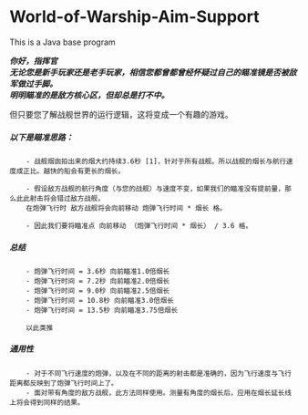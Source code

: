 # World-of-Warship-Aim-Support
This is a Java base program

___你好，指挥官<br>
无论您是新手玩家还是老手玩家，相信您都曾都曾经怀疑过自己的瞄准镜是否被敌军做过手脚。<br>
明明瞄准的是敌方核心区，但却总是打不中。___<br>

但只要您了解战舰世界的运行逻辑，这将变成一个有趣的游戏。

##### 以下是瞄准思路：
        - 战舰烟囱拍出来的烟大约持续3.6秒 [1]，针对于所有战舰。所以战舰的烟长与航行速度成正比。越快的船会有更长的烟长。
        
        - 假设敌方战舰的航行角度（与您的战舰）与速度不变，如果我们的瞄准没有提前量，那么此此射击将会错过敌方战舰，
        在炮弹飞行时 敌方战舰将会向前移动 炮弹飞行时间 * 烟长 格。
        
        - 因此我们要将瞄准点 向前移动 （炮弹飞行时间 * 烟长） / 3.6 格。
        
##### 总结 
        - 炮弹飞行时间 = 3.6秒 向前瞄准1.0倍烟长
        - 炮弹飞行时间 = 7.2秒 向前瞄准2.0倍烟长
        - 炮弹飞行时间 = 9.0秒 向前瞄准2.5倍烟长
        - 炮弹飞行时间 = 10.8秒 向前瞄准3.0倍烟长
        - 炮弹飞行时间 = 13.5秒 向前瞄准3.75倍烟长
        
        以此类推
        
##### 通用性
        - 对于不同飞行速度的炮弹，以及在不同的距离的射击都是准确的，因为飞行速度与飞行距离都反映到了炮弹飞行时间上了。
        - 面对带有角度的敌方战舰，此方法同样使用。测量有角度的烟长后，应用在烟长延长线上将会得到同样的结果。
